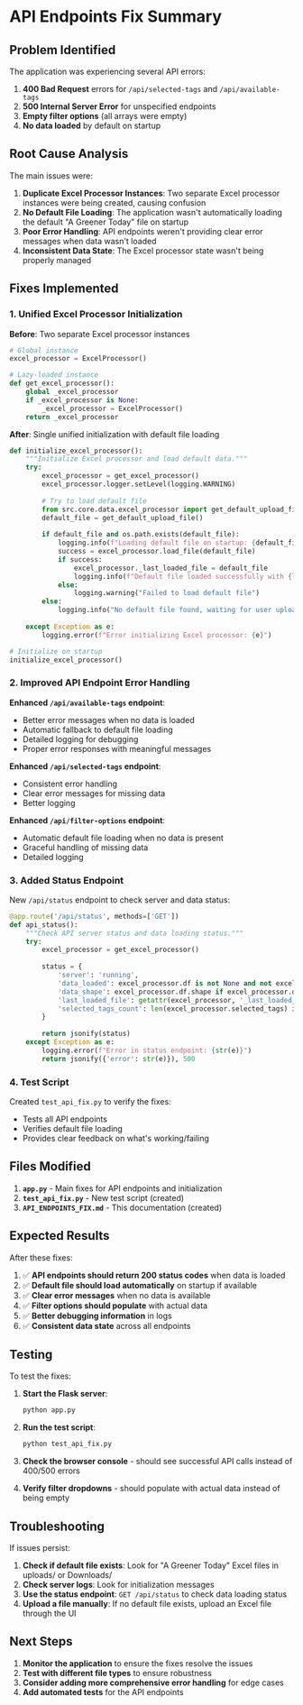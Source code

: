 # API Endpoints Fix Summary

## Problem Identified

The application was experiencing several API errors:

1. **400 Bad Request** errors for `/api/selected-tags` and `/api/available-tags`
2. **500 Internal Server Error** for unspecified endpoints
3. **Empty filter options** (all arrays were empty)
4. **No data loaded** by default on startup

## Root Cause Analysis

The main issues were:

1. **Duplicate Excel Processor Instances**: Two separate Excel processor instances were being created, causing confusion
2. **No Default File Loading**: The application wasn't automatically loading the default "A Greener Today" file on startup
3. **Poor Error Handling**: API endpoints weren't providing clear error messages when data wasn't loaded
4. **Inconsistent Data State**: The Excel processor state wasn't being properly managed

## Fixes Implemented

### 1. Unified Excel Processor Initialization

**Before**: Two separate Excel processor instances
```python
# Global instance
excel_processor = ExcelProcessor()

# Lazy-loaded instance
def get_excel_processor():
    global _excel_processor
    if _excel_processor is None:
        _excel_processor = ExcelProcessor()
    return _excel_processor
```

**After**: Single unified initialization with default file loading
```python
def initialize_excel_processor():
    """Initialize Excel processor and load default data."""
    try:
        excel_processor = get_excel_processor()
        excel_processor.logger.setLevel(logging.WARNING)
        
        # Try to load default file
        from src.core.data.excel_processor import get_default_upload_file
        default_file = get_default_upload_file()
        
        if default_file and os.path.exists(default_file):
            logging.info(f"Loading default file on startup: {default_file}")
            success = excel_processor.load_file(default_file)
            if success:
                excel_processor._last_loaded_file = default_file
                logging.info(f"Default file loaded successfully with {len(excel_processor.df)} records")
            else:
                logging.warning("Failed to load default file")
        else:
            logging.info("No default file found, waiting for user upload")
            
    except Exception as e:
        logging.error(f"Error initializing Excel processor: {e}")

# Initialize on startup
initialize_excel_processor()
```

### 2. Improved API Endpoint Error Handling

**Enhanced `/api/available-tags` endpoint**:
- Better error messages when no data is loaded
- Automatic fallback to default file loading
- Detailed logging for debugging
- Proper error responses with meaningful messages

**Enhanced `/api/selected-tags` endpoint**:
- Consistent error handling
- Clear error messages for missing data
- Better logging

**Enhanced `/api/filter-options` endpoint**:
- Automatic default file loading when no data is present
- Graceful handling of missing data
- Detailed logging

### 3. Added Status Endpoint

New `/api/status` endpoint to check server and data status:
```python
@app.route('/api/status', methods=['GET'])
def api_status():
    """Check API server status and data loading status."""
    try:
        excel_processor = get_excel_processor()
        
        status = {
            'server': 'running',
            'data_loaded': excel_processor.df is not None and not excel_processor.df.empty,
            'data_shape': excel_processor.df.shape if excel_processor.df is not None else None,
            'last_loaded_file': getattr(excel_processor, '_last_loaded_file', None),
            'selected_tags_count': len(excel_processor.selected_tags) if hasattr(excel_processor, 'selected_tags') else 0
        }
        
        return jsonify(status)
    except Exception as e:
        logging.error(f"Error in status endpoint: {str(e)}")
        return jsonify({'error': str(e)}), 500
```

### 4. Test Script

Created `test_api_fix.py` to verify the fixes:
- Tests all API endpoints
- Verifies default file loading
- Provides clear feedback on what's working/failing

## Files Modified

1. **`app.py`** - Main fixes for API endpoints and initialization
2. **`test_api_fix.py`** - New test script (created)
3. **`API_ENDPOINTS_FIX.md`** - This documentation (created)

## Expected Results

After these fixes:

1. ✅ **API endpoints should return 200 status codes** when data is loaded
2. ✅ **Default file should load automatically** on startup if available
3. ✅ **Clear error messages** when no data is available
4. ✅ **Filter options should populate** with actual data
5. ✅ **Better debugging information** in logs
6. ✅ **Consistent data state** across all endpoints

## Testing

To test the fixes:

1. **Start the Flask server**:
   ```bash
   python app.py
   ```

2. **Run the test script**:
   ```bash
   python test_api_fix.py
   ```

3. **Check the browser console** - should see successful API calls instead of 400/500 errors

4. **Verify filter dropdowns** - should populate with actual data instead of being empty

## Troubleshooting

If issues persist:

1. **Check if default file exists**: Look for "A Greener Today" Excel files in uploads/ or Downloads/
2. **Check server logs**: Look for initialization messages
3. **Use the status endpoint**: `GET /api/status` to check data loading status
4. **Upload a file manually**: If no default file exists, upload an Excel file through the UI

## Next Steps

1. **Monitor the application** to ensure the fixes resolve the issues
2. **Test with different file types** to ensure robustness
3. **Consider adding more comprehensive error handling** for edge cases
4. **Add automated tests** for the API endpoints 